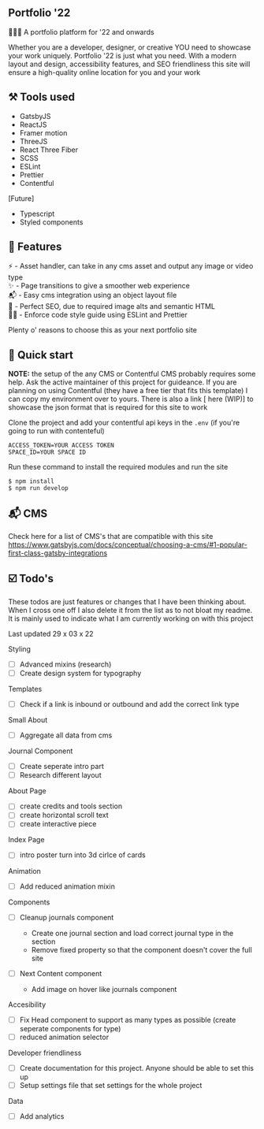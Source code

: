 ## Portfolio '22

🧑🏽‍🎨  A portfolio platform for '22 and onwards

Whether you are a developer, designer, or creative YOU need to showcase your work uniquely. Portfolio '22 is just what you need. With a modern layout and design, accessibility features, and SEO friendliness this site will ensure a high-quality online location for you and your work

## ⚒ Tools used

- GatsbyJS <br>
- ReactJS <br>
- Framer motion <br>
- ThreeJS <br>
- React Three Fiber <br>
- SCSS <br>
- ESLint <br>
- Prettier <br>
- Contentful <br>

[Future]
- Typescript <br>
- Styled components <br>

## 🦶 Features

⚡️ - Asset handler, can take in any cms asset and output any image or video type <br>
✨ - Page transitions to give a smoother web experience <br>
📬 - Easy cms integration using an object layout file <br>
👀 - Perfect SEO, due to required image alts and semantic HTML <br>
👮‍♂️ - Enforce code style guide using ESLint and Prettier <br>

Plenty o' reasons to choose this as your next portfolio site

## 🚀 Quick start

<b>NOTE:</b> the setup of the any CMS or Contentful CMS probably requires some help. Ask the active maintainer of this project for guideance. If you are planning on using Contentful (they have a free tier that fits this template) I can copy my environment over to yours.
There is also a link [ here (WIP)] to showcase the json format that is required for this site to work

Clone the project and add your contentful api keys in the `.env` (if you're going to run with contenteful)

```
ACCESS_TOKEN=YOUR ACCESS TOKEN
SPACE_ID=YOUR SPACE ID
```

Run these command to install the required modules and run the site

```
$ npm install
$ npm run develop
```

## 📬 CMS

Check here for a list of CMS's that are compatible with this site
https://www.gatsbyjs.com/docs/conceptual/choosing-a-cms/#1-popular-first-class-gatsby-integrations

## ☑️ Todo's

These todos are just features or changes that I have been thinking about. When I cross one off I also delete it from the list as to not bloat my readme. It is mainly used to indicate what I am currently working on with this project

Last updated 29 x 03 x 22

Styling
- [ ] Advanced mixins (research)
- [ ] Create design system for typography

Templates
- [ ] Check if a link is inbound or outbound and add the correct link type

Small About
- [ ] Aggregate all data from cms

Journal Component
- [ ] Create seperate intro part
- [ ] Research different layout

About Page
- [ ] create credits and tools section
- [ ] create horizontal scroll text
- [ ] create interactive piece

Index Page
- [ ] intro poster turn into 3d cirlce of cards

Animation
- [ ] Add reduced animation mixin

Components
- [ ] Cleanup journals component
  - Create one journal section and load correct journal type in the section
  - Remove fixed property so that the component doesn't cover the full site

- [ ] Next Content component
    - Add image on hover like journals component

Accesibility
- [ ] Fix Head component to support as many types as possible (create seperate components for type)
- [ ] reduced animation selector

Developer friendliness
- [ ] Create documentation for this project. Anyone should be able to set this up
- [ ] Setup settings file that set settings for the whole project

Data
- [ ] Add analytics
